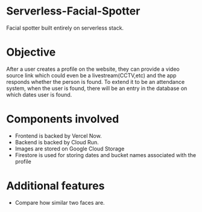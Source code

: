 # Serverless-Facial-Spotter
Facial spotter built entirely on serverless stack. 


# Objective
After a user creates a profile on the website, they can provide a video source link which could even be a livestream(CCTV,etc) and the app responds whether the person is found. To extend it to be an attendance system, when the user is found, there will be an entry in the database on which dates user is found. 

# Components involved

- Frontend is backed by Vercel Now. 
- Backend is backed by Cloud Run.
- Images are stored on Google Cloud Storage
- Firestore is used for storing dates and bucket names associated with the profile


# Additional features
- Compare how similar two faces are. 
